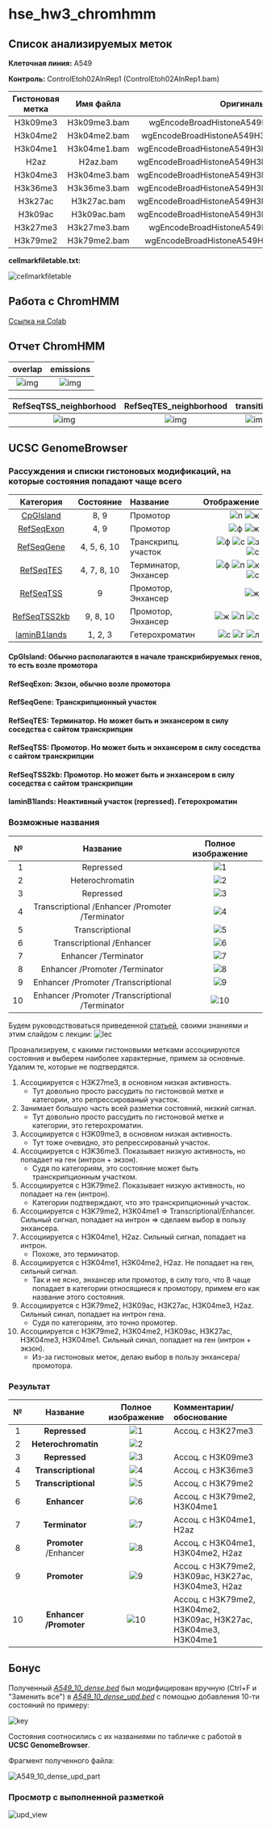 # hse_hw3_chromhmm

## Список анализируемых меток

**Клеточная линия:** A549

**Контроль:** ControlEtoh02AlnRep1 (ControlEtoh02AlnRep1.bam)

Гистоновая метка | Имя файла    | Оригинальный файл
:---------------:|:------------:|:-----------------:
H3k09me3         | H3k09me3.bam | wgEncodeBroadHistoneA549H2azDex100nmAlnRep1.bam
H3k04me2         | H3k04me2.bam | wgEncodeBroadHistoneA549H3k27acDex100nmAlnRep1.bam
H3k04me1         | H3k04me1.bam | wgEncodeBroadHistoneA549H3k27me3Dex100nmAlnRep1.bam
H2az             | H2az.bam     | wgEncodeBroadHistoneA549H3k36me3Dex100nmAlnRep1.bam
H3k04me3         | H3k04me3.bam | wgEncodeBroadHistoneA549H3k04me1Dex100nmAlnRep1.bam
H3k36me3         | H3k36me3.bam | wgEncodeBroadHistoneA549H3k04me2Dex100nmAlnRep1.bam
H3k27ac          | H3k27ac.bam  | wgEncodeBroadHistoneA549H3k04me3Dex100nmAlnRep1.bam
H3k09ac          | H3k09ac.bam  | wgEncodeBroadHistoneA549H3k79me2Dex100nmAlnRep1.bam
H3k27me3         | H3k27me3.bam | wgEncodeBroadHistoneA549H3k09acEtoh02AlnRep1.bam
H3k79me2         | H3k79me2.bam | wgEncodeBroadHistoneA549H3k09me3Etoh02AlnRep1.bam

**cellmarkfiletable.txt:**

![cellmarkfiletable](pictures/cellmarkfiletable.png)

## Работа с ChromHMM

[Ссылка на Colab](https://colab.research.google.com/drive/1llVs1T7x1bb0oZD-fxRHMYG6F-CQfdNV?usp=sharing)

## Отчет ChromHMM

overlap                                             | emissions
:--------------------------------------------------:|:--------------------------------------:
![img](pictures/ChromHMM/overlap.png)               | ![img](pictures/ChromHMM/emissions.png)

RefSeqTSS_neighborhood            | RefSeqTES_neighborhood            | transitions
:--------------------------------:|:---------------------------------:|:----------------------------------------:
![img](pictures/ChromHMM/TSS.png) | ![img](pictures/ChromHMM/TES.png) | ![img](pictures/ChromHMM/transitions.png)

## UCSC GenomeBrowser

### Рассуждения и списки гистоновых модификаций, на которые состояния попадают чаще всего

<!-- 
1 - ![синий](https://clck.ru/eVe74) https://via.placeholder.com/15/0000ff/000000?text=+
2 - ![голубой](https://clck.ru/eVeak) https://via.placeholder.com/15/009acb/000000?text=+
3 - ![лазурный](https://clck.ru/eVfD2) https://via.placeholder.com/15/34ff99/000000?text=+
4 - ![фиолетовый](https://clck.ru/eVfMX) https://via.placeholder.com/15/653399/000000?text=+
5 - ![салатовый](https://clck.ru/eVfVZ) https://via.placeholder.com/15/659a34/000000?text=+
6 - ![зеленый](https://clck.ru/eVfco) https://via.placeholder.com/15/006600/000000?text=+
7 - ![красный](https://clck.ru/eVfkG) https://via.placeholder.com/15/cb0034/000000?text=+
8 - ![песочный](https://clck.ru/eVftW) https://via.placeholder.com/15/cbcc65/000000?text=+
9 - ![желтый](https://clck.ru/eVfzy) https://via.placeholder.com/15/ffff00/000000?text=+
10 -![сиреневый](https://clck.ru/eVg7U) https://via.placeholder.com/15/cb9aff/000000?text=+ -->

Категория                     | Состояние   | Название             | Отображение
:----------------------------:|:-----------:|:---------------------|------------------------------------------:
[CpGIsland](#CpGIsland)       | 8, 9        | Промотор             | ![п](https://clck.ru/eVftW) ![ж](https://clck.ru/eVfzy)
[RefSeqExon](#RefSeqExon)     | 4, 9        | Промотор             | ![ф](https://clck.ru/eVfMX) ![ж](https://clck.ru/eVfzy)
[RefSeqGene](#RefSeqGene)     | 4, 5, 6, 10 | Транскрипц. участок  | ![ф](https://clck.ru/eVfMX) ![с](https://clck.ru/eVfVZ) ![з](https://clck.ru/eVfco) ![с](https://clck.ru/eVg7U)
[RefSeqTES](#RefSeqTES)       | 4, 7, 8, 10 | Терминатор, Энхансер | ![ф](https://clck.ru/eVfMX) ![п](https://clck.ru/eVftW) ![к](https://clck.ru/eVfkG) ![с](https://clck.ru/eVg7U)
[RefSeqTSS](#RefSeqTSS)       | 9           | Промотор, Энхансер   | ![ж](https://clck.ru/eVfzy)
[RefSeqTSS2kb](#RefSeqTSS2kb) | 9, 8, 10    | Промотор, Энхансер   | ![ж](https://clck.ru/eVfzy) ![п](https://clck.ru/eVftW) ![с](https://clck.ru/eVg7U)
[laminB1lands](#laminB1lands) | 1, 2, 3     | Гетерохроматин       | ![с](https://clck.ru/eVe74) ![г](https://clck.ru/eVeak) ![л](https://clck.ru/eVfD2)

#### CpGIsland: Обычно располагаются в начале транскрибируемых генов, то есть возле промотора

#### RefSeqExon: Экзон, обычно возле промотора

#### RefSeqGene: Транскрипционный участок

#### RefSeqTES: Терминатор. Но может быть и энхансером в силу соседства с сайтом транскрипции

#### RefSeqTSS: Промотор. Но может быть и энхансером в силу соседства с сайтом транскрипции

#### RefSeqTSS2kb: Промотор. Но может быть и энхансером в силу соседства с сайтом транскрипции

#### laminB1lands: Неактивный участок (repressed). Гетерохроматин

### Возможные названия

№ | Название                                        | Полное изображение
-:|:-----------------------------------------------:|:-----------------------------:
1 | Repressed                                       | ![1](pictures/UCSC_GB/1.png)
2 | Heterochromatin                                 | ![2](pictures/UCSC_GB/2.png)
3 | Repressed                                       | ![3](pictures/UCSC_GB/3.png)
4 | Transcriptional /Enhancer /Promoter /Terminator | ![4](pictures/UCSC_GB/4.png)
5 | Transcriptional                                 | ![5](pictures/UCSC_GB/5.png)
6 | Transcriptional /Enhancer                       | ![6](pictures/UCSC_GB/6.png)
7 | Enhancer /Terminator                            | ![7](pictures/UCSC_GB/7.png)
8 | Enhancer /Promoter /Terminator                  | ![8](pictures/UCSC_GB/8.png)
9 | Enhancer /Promoter /Transcriptional             | ![9](pictures/UCSC_GB/9.png)
10| Enhancer /Promoter /Transcriptional /Terminator | ![10](pictures/UCSC_GB/10.png)

Будем руководствоваться приведенной [статьей](./2010%20Discovery%20and%20characterization%20of%20chromatin%20states%20for%20systematic%20annotation%20of%20the%20human%20genome.pdf), своими знаниями и этим слайдом с лекции: ![lec](pictures/lec.jpg)

Проанализируем, с какими гистоновыми метками ассоциируются состояния и выберем наиболее характерные, примем за основные. Удалим те, которые не подтвердятся.

1. Ассоциируется с H3K27me3, в основном низкая активность.
    - Тут довольно просто рассудить по гистоновой метке и категории, это репрессированый участок.
2. Занимает большую часть всей разметки состояний, низкий сигнал.
    - Тут довольно просто рассудить по гистоновой метке и категории, это гетерохроматин.
3. Ассоциируется с H3K09me3, в основном низкая активность.
    - Тут тоже очевидно, это репрессированый участок.
4. Ассоциируется с H3K36me3. Показывает низкую активность, но попадает на ген (интрон + экзон).
    - Судя по категориям, это состояние может быть транскрипционным участком.
5. Ассоциируется с H3K79me2. Показывает низкую активность, но попадает на ген (интрон).
    - Категории подтверждают, что это транскрипционный участок.
6. Ассоциируется с H3K79me2, H3K04me1 => Transcriptional/Enhancer. Сильный сигнал, попадает на интрон => сделаем выбор в пользу энхансера.
7. Ассоциируется с H3K04me1, H2az. Сильный сигнал, попадает на интрон.
    - Похоже, это терминатор.
8. Ассоциируется с H3K04me1, H3K04me2, H2az. Не попадает на ген, сильный сигнал.
    - Так и не ясно, энхансер или промотор, в силу того, что 8 чаще попадает в категории относящиеся к промотору, примем его как название этого состояния.
9. Ассоциируется с H3K79me2, H3K09ac, H3K27ac, H3K04me3, H2az. Сильный синал, попадает на интрон гена.
    - Судя по категориям, это точно промотер.
10. Ассоциируется с H3K79me2, H3K04me2, H3K09ac, H3K27ac, H3K04me3, H3K04me1. Сильный синал, попадает на ген (интрон + экзон).
    - Из-за гистоновых меток, делаю выбор в пользу энхансера/промотора.

### Результат

№  | Название               | Полное изображение             | Комментарии/обоснование
:-:|:----------------------:|:------------------------------:|:---------------------------
1  | **Repressed**          | ![1](pictures/UCSC_GB/1.png)   | Ассоц. с H3K27me3
2  | **Heterochromatin**    | ![2](pictures/UCSC_GB/2.png)   |
3  | **Repressed**          | ![3](pictures/UCSC_GB/3.png)   | Ассоц. с H3K09me3
4  | **Transcriptional**    | ![4](pictures/UCSC_GB/4.png)   | Ассоц. с H3K36me3
5  | **Transcriptional**    | ![5](pictures/UCSC_GB/5.png)   | Ассоц. с H3K79me2
6  | **Enhancer**           | ![6](pictures/UCSC_GB/6.png)   | Ассоц. с H3K79me2, H3K04me1
7  | **Terminator**         | ![7](pictures/UCSC_GB/7.png)   | Ассоц. с H3K04me1, H2az
8  | **Promoter** /Enhancer | ![8](pictures/UCSC_GB/8.png)   | Ассоц. с H3K04me1, H3K04me2, H2az
9  | **Promoter**           | ![9](pictures/UCSC_GB/9.png)   | Ассоц. с H3K79me2, H3K09ac, H3K27ac, H3K04me3, H2az
10 | **Enhancer /Promoter** | ![10](pictures/UCSC_GB/10.png) | Ассоц. с H3K79me2, H3K04me2, H3K09ac, H3K27ac, H3K04me3, H3K04me1

## Бонус

Полученный *[A549_10_dense.bed](results/A549_10_dense.bed)* был модифицирован вручную (Ctrl+F и "Заменить все") в *[A549_10_dense_upd.bed](./A549_10_dense_upd.bed)* с помощью добавления 10-ти состояний по примеру:

![key](pictures/key.png)

Состояния соотносились с их названиями по табличке с работой в **UCSC GenomeBrowser**.

Фрагмент полученного файла:

![A549_10_dense_upd_part](pictures/A549_10_dense_upd_part.png)

### Просмотр с выполненной разметкой

![upd_view](pictures/UCSC_GB/upd_view.png)

